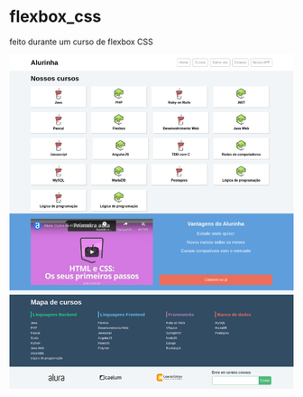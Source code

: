 # flexbox_css
feito durante um curso de flexbox CSS


![home](https://github.com/DeangellesES/flexbox_css/blob/main/home.png)
